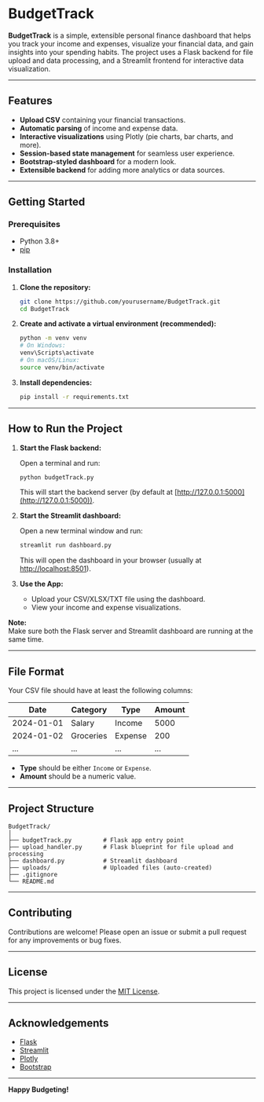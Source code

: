 # BudgetTrack

**BudgetTrack** is a simple, extensible personal finance dashboard that helps you track your income and expenses, visualize your financial data, and gain insights into your spending habits. The project uses a Flask backend for file upload and data processing, and a Streamlit frontend for interactive data visualization.

---

## Features

- **Upload CSV** containing your financial transactions.
- **Automatic parsing** of income and expense data.
- **Interactive visualizations** using Plotly (pie charts, bar charts, and more).
- **Session-based state management** for seamless user experience.
- **Bootstrap-styled dashboard** for a modern look.
- **Extensible backend** for adding more analytics or data sources.

---

## Getting Started

### Prerequisites

- Python 3.8+
- [pip](https://pip.pypa.io/en/stable/)

### Installation

1. **Clone the repository:**
    ```bash
    git clone https://github.com/yourusername/BudgetTrack.git
    cd BudgetTrack
    ```

2. **Create and activate a virtual environment (recommended):**
    ```bash
    python -m venv venv
    # On Windows:
    venv\Scripts\activate
    # On macOS/Linux:
    source venv/bin/activate
    ```

3. **Install dependencies:**
    ```bash
    pip install -r requirements.txt
    ```

---

## How to Run the Project

1. **Start the Flask backend:**

    Open a terminal and run:
    ```bash
    python budgetTrack.py
    ```
    This will start the backend server (by default at [http://127.0.0.1:5000](http://127.0.0.1:5000)).

2. **Start the Streamlit dashboard:**

    Open a new terminal window and run:
    ```bash
    streamlit run dashboard.py
    ```
    This will open the dashboard in your browser (usually at [http://localhost:8501](http://localhost:8501)).

3. **Use the App:**
    - Upload your CSV/XLSX/TXT file using the dashboard.
    - View your income and expense visualizations.

**Note:**  
Make sure both the Flask server and Streamlit dashboard are running at the same time.

---

## File Format

Your CSV file should have at least the following columns:

| Date       | Category      | Type    | Amount  |
|------------|--------------|---------|---------|
| 2024-01-01 | Salary       | Income  | 5000    |
| 2024-01-02 | Groceries    | Expense | 200     |
| ...        | ...          | ...     | ...     |

- **Type** should be either `Income` or `Expense`.
- **Amount** should be a numeric value.

---

## Project Structure

```
BudgetTrack/
│
├── budgetTrack.py         # Flask app entry point
├── upload_handler.py      # Flask blueprint for file upload and processing
├── dashboard.py           # Streamlit dashboard
├── uploads/               # Uploaded files (auto-created)
├── .gitignore
└── README.md
```

---

## Contributing

Contributions are welcome! Please open an issue or submit a pull request for any improvements or bug fixes.

---

## License

This project is licensed under the [MIT License](LICENSE).

---

## Acknowledgements

- [Flask](https://flask.palletsprojects.com/)
- [Streamlit](https://streamlit.io/)
- [Plotly](https://plotly.com/python/)
- [Bootstrap](https://getbootstrap.com/)

---

**Happy Budgeting!**
